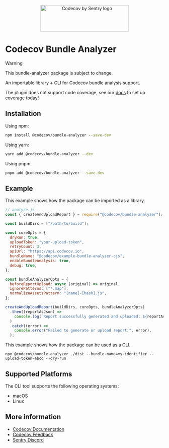 <p align="center">
  <a href="https://about.codecov.io" target="_blank">
    <img src="https://about.codecov.io/wp-content/themes/codecov/assets/brand/sentry-cobranding/logos/codecov-by-sentry-logo.svg" alt="Codecov by Sentry logo" width="280" height="84">
  </a>
</p>

# Codecov Bundle Analyzer

> [!WARNING]
> This bundle-analyzer package is subject to change.
>
> An importable library + CLI for Codecov bundle analysis support.
>
> The plugin does not support code coverage, see our [docs](https://docs.codecov.com/docs/quick-start) to set up coverage today!

## Installation

Using npm:

```bash
npm install @codecov/bundle-analyzer --save-dev
```

Using yarn:

```bash
yarn add @codecov/bundle-analyzer --dev
```

Using pnpm:

```bash
pnpm add @codecov/bundle-analyzer --save-dev
```

## Example

This example shows how the package can be imported as a library.

```js
// analyze.js
const { createAndUploadReport } = require("@codecov/bundle-analyzer");

const buildDirs = ["/path/to/build"];

const coreOpts = {
  dryRun: true,
  uploadToken: "your-upload-token",
  retryCount: 3,
  apiUrl: "https://api.codecov.io",
  bundleName: "@codecov/example-bundle-analyzer-cjs",
  enableBundleAnalysis: true,
  debug: true,
};

const bundleAnalyzerOpts = {
  beforeReportUpload: async (original) => original,
  ignorePatterns: ["*.map"],
  normalizeAssetsPattern: "[name]-[hash].js",
};

createAndUploadReport(buildDirs, coreOpts, bundleAnalyzerOpts)
  .then((reportAsJson) =>
    console.log(`Report successfully generated and uploaded: ${reportAsJson}`),
  )
  .catch((error) =>
    console.error("Failed to generate or upload report:", error),
  );
```

This example shows how the package can be used as a CLI.

```
npx @codecov/bundle-analyzer ./dist --bundle-name=my-identifier --upload-token=abcd --dry-run
```

## Supported Platforms

The CLI tool supports the following operating systems:

- macOS
- Linux

## More information

- [Codecov Documentation](https://docs.codecov.com/docs)
- [Codecov Feedback](https://github.com/codecov/feedback/discussions)
- [Sentry Discord](https://discord.gg/Ww9hbqr)
